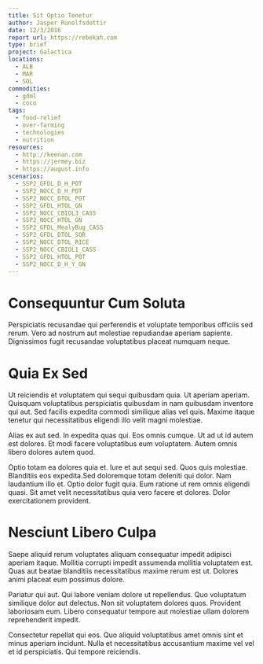 ```yaml
---
title: Sit Optio Tenetur
author: Jasper Runolfsdottir
date: 12/3/2016
report url: https://rebekah.com
type: brief
project: Galactica
locations:
  - ALB
  - MAR
  - SOL
commodities:
  - gdml
  - coco
tags:
  - food-relief
  - over-farming
  - technologies
  - nutrition
resources:
  - http://keenan.com
  - https://jermey.biz
  - https://august.info
scenarios:
  - SSP2_GFDL_D_H_POT
  - SSP2_NOCC_D_H_POT
  - SSP2_NOCC_DTOL_POT
  - SSP2_GFDL_HTOL_GN
  - SSP2_NOCC_CBIOL3_CASS
  - SSP2_NOCC_HTOL_GN
  - SSP2_GFDL_MealyBug_CASS
  - SSP2_GFDL_DTOL_SOR
  - SSP2_NOCC_DTOL_RICE
  - SSP2_NOCC_CBIOL1_CASS
  - SSP2_GFDL_HTOL_POT
  - SSP2_NOCC_D_H_Y_GN
---
```

# Consequuntur Cum Soluta
Perspiciatis recusandae qui perferendis et voluptate temporibus officiis sed rerum. Vero ad nostrum aut molestiae repudiandae aperiam sapiente. Dignissimos fugit recusandae voluptatibus placeat numquam neque.

# Quia Ex Sed
Ut reiciendis et voluptatem qui sequi quibusdam quia. Ut aperiam aperiam. Quisquam voluptatibus perspiciatis quibusdam in nam quibusdam inventore qui aut. Sed facilis expedita commodi similique alias vel quis. Maxime itaque tenetur qui necessitatibus eligendi illo velit magni molestiae.
 Alias ex aut sed. In expedita quas qui. Eos omnis cumque. Ut ad ut id autem est dolores. Et modi facere voluptatibus eum voluptatem. Autem omnis libero dolores autem quod.
 Optio totam ea dolores quia et. Iure et aut sequi sed. Quos quis molestiae. Blanditiis eos expedita.Sed doloremque totam deleniti qui dolor. Nam laudantium illo et. Optio dolor fugit quia. Eum ratione ut rem omnis eligendi quasi. Sit amet velit necessitatibus quia vero facere et dolores. Dolor exercitationem provident.

# Nesciunt Libero Culpa
Saepe aliquid rerum voluptates aliquam consequatur impedit adipisci aperiam itaque. Mollitia corrupti impedit assumenda mollitia voluptatem est. Quas aut beatae blanditiis necessitatibus maxime rerum est ut. Dolores animi placeat eum possimus dolore.
 Pariatur qui aut. Qui labore veniam dolore ut repellendus. Quo voluptatum similique dolor aut delectus. Non sit voluptatem dolores quos. Provident laboriosam eum. Libero consequatur tempore aut molestiae ullam dolorem reprehenderit impedit.
 Consectetur repellat qui eos. Quo aliquid voluptatibus amet omnis sint et minus aperiam incidunt. Nulla et necessitatibus accusantium maxime vel vel et id perspiciatis. Qui tempore reiciendis.
